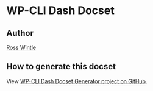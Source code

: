 # WP-CLI Dash Docset

## Author

[Ross Wintle](https://github.com/rosswintle)

## How to generate this docset

View [WP-CLI Dash Docset Generator project on GitHub](https://github.com/wp-cli/dash-docset-generator).
